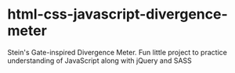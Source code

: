 # html-css-javascript-divergence-meter
Stein's Gate-inspired Divergence Meter. Fun little project to practice understanding of JavaScript along with jQuery and SASS
